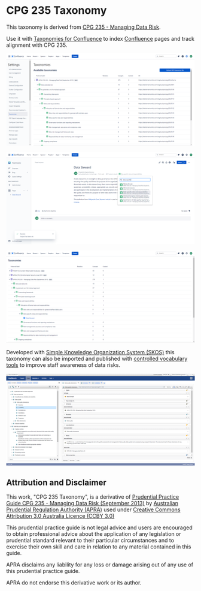 # CPG 235 Taxonomy

This taxonomy is derived from [CPG 235 - Managing Data Risk](https://www.apra.gov.au/managing-data-risk).

Use it with [Taxonomies for Confluence](https://dalstonsemantics.com/services/taxonomies-for-confluence/) to index [Confluence](https://www.atlassian.com/software/confluence) pages and track alignment with CPG 235.

![CPG 235 in Taxonomies for Confluence - Import](cpg235-confluence-import.png "CPG 235 in Taxonomies for Confluence - Import")

![CPG 235 in Taxonomies for Confluence - Index](cpg235-confluence-index.png "CPG 235 in Taxonomies for Confluence - Index")

![CPG 235 in Taxonomies for Confluence - Track](cpg235-confluence-track.png "CPG 235 in Taxonomies for Confluence - Track")

Developed with [Simple Knowledge Organization System (SKOS)](https://www.w3.org/2004/02/skos/) this taxonomy can also be imported and published with [controlled vocabulary tools](https://github.com/gbv/bartoc.org/wiki/Software-for-controlled-vocabularies) to improve staff awareness of data risks.

![CPG 235 in VocBench](cpg235-vocbench.png "CPG 235 in VocBench")

## Attribution and Disclaimer

This work, "CPG 235 Taxonomy", is a derivative of [Prudential Practice Guide CPG 235 - Managing Data Risk (September 2013)](https://www.apra.gov.au/managing-data-risk) by [Australian Prudential Regulation Authority (APRA)](https://www.apra.gov.au/) used under [Creative Commons Attribution 3.0 Australia Licence (CCBY 3.0)](www.creativecommons.org/licenses/by/3.0/au/)

This prudential practice guide is not legal advice and users are encouraged to obtain professional advice about the application of any legislation or prudential standard relevant to their particular circumstances and to exercise their own skill and care in relation to any material contained in this guide.

APRA disclaims any liability for any loss or damage arising out of any use of this prudential practice guide.

APRA do not endorse this derivative work or its author.